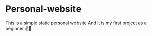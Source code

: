 # Personal-website

This is a simple static personal website 
And it is my first project as a beginner 
✌️🥲

